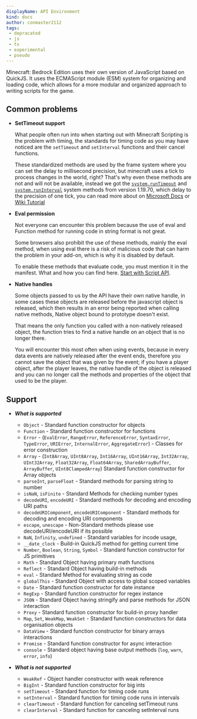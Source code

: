 ```yaml
---
displayName: API Environment
kind: docs
author: conmaster2112
tags:
 - depracated
 - js
 - ts
 - experimental
 - pseudo
---
```

Minecraft: Bedrock Edition uses their own version of JavaScript based on QuickJS. It uses the ECMAScript module (ESM) system for organizing and loading code, which allows for a more modular and organized approach to writing scripts for the game.

## Common problems

- **SetTimeout support**

    What people often run into when starting out with Minecraft Scripting is the problem with timing, the standards for timing code as you may have noticed are the `setTimeout` and `setInterval` functions and their cancel functions.

    These standardized methods are used by the frame system where you can set the delay to millisecond precision, but minecraft uses a tick to process changes in the world, right? That's why even these methods are not and will not be available, instead we got the [`system.runTimeout`](https://learn.microsoft.com/en-us/minecraft/creator/scriptapi/minecraft/server/system#runtimeout) and [`system.runInterval`](https://learn.microsoft.com/en-us/minecraft/creator/scriptapi/minecraft/server/system#runinterval) system methods from version 1.19.70, which delay to the precision of one tick, you can read more about on [Microsoft Docs](https://learn.microsoft.com/en-us/minecraft/creator/scriptapi/minecraft/server/system) or [Wiki Tutorial](/scripting/script-server#scheduling)

- **Eval permission**

    Not everyone can encounter this problem because the use of eval and Function method for running code in string format is not great.

    Some browsers also prohibit the use of these methods, mainly the eval method, when using eval there is a risk of malicious code that can harm the problem in your add-on, which is why it is disabled by default.

    To enable these methods that evaluate code, you must mention it in the manifest. What and how you can find here. [Start with Script API](/scripting/starting-scripts).

- **Native handles**

    Some objects passed to us by the API have their own native handle, in some cases these objects are released before the javascript object is released, which then results in an error being reported when calling native methods, Native object bound to prototype doesn't exist.

    That means the only function you called with a non-natively released object, the function tries to find a native handle on an object that is no longer there.

    You will encounter this most often when using events, because in every data events are natively released after the event ends, therefore you cannot save the object that was given by the event; if you have a player object, after the player leaves, the native handle of the object is released and you can no longer call the methods and properties of the object that used to be the player.

## Support

- ***What is supported***
  - `Object` - Standard function constructor for objects
  - `Function` - Standard function constructor for functions
  - `Error` - (`EvalError`, `RangeError`, `ReferenceError`, `SyntaxError`, `TypeError`, `URIError`, `InternalError`, `AggregateError`) - Classes for error construction
  - `Array` - (`Int8Array`, `UInt8Array`, `Int16Array`, `UInt16Array`, `Int32Array`, `UInt32Array`, `Float32Array`, `Float64Array`, `SharedArrayBuffer`, `ArrayBuffer`, `UInt8ClampedArray`) Standard function constructor for Array objects
  - `parseInt`, `parseFloat` - Standard methods for parsing string to number
  - `isNaN`, `isFinite` - Standard Methods for checking number types
  - `decodeURI`, `encodeURI` - Standard methods for decoding and encoding URI paths
  - `decodeURIComponent`, `encodeURIComponent` - Standard methods for decoding and encoding URI components
  - `escape`, `unescape` - Non-Standard methods please use decodeURI/encodeURI if its possible
  - `NaN`, `Infinity`, `undefined` - Standard variables for incode usage,
  - `__date_clock` - Build-in QuickJS method for getting current time
  - `Number`, `Boolean`, `String`, `Symbol` - Standard function constructor for JS primitives
  - `Math` - Standard Object having primary math functions
  - `Reflect` - Standard Object having build-in methods
  - `eval` - Standard Method for evaluating string as code
  - `globalThis` - Standard Object with access to global scoped variables
  - `Date` - Standard function constructor for date instance
  - `RegExp` - Standard function constructor for regex instance
  - `JSON` -  Standard Object having stringify and parse methods for JSON interaction
  - `Proxy` - Standard function constructor for build-in proxy handler
  - `Map`, `Set`, `WeakMap`, `WeakSet` - Standard function constructors for data organisation objects
  - `DataView` - Standard function constructor for binary arrays interactions
  - `Promise` - Standard function constructor for async interaction
  - `console` - Standard object having base output methods (`log`, `warn`, `error`, `info`)

- ***What is not supported***
    - `WeakRef` - Object handler constructor with weak reference
    - `BigInt` - Standard function constructor for big ints
    - `setTimeout` - Standard function for timing code runs
    - `setInterval` - Standard function for timing code runs in intervals
    - `clearTimeout` - Standard function for canceling setTimeout runs
    - `clearInterval` - Standard function for canceling setInterval runs